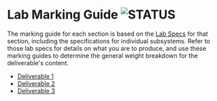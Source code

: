 # Lab Marking Guide ![STATUS](https://img.shields.io/badge/Status-V1.2-green?logo=jekyll)

The marking guide for each section is based on the [Lab Specs](../ReadMe.md) for that section, including the specifications for individual subsystems. Refer to those lab specs for details on what you are to produce, and use these marking guides to determine the general weight breakdown for the deliverable's content.

- [Deliverable 1](./Part-1/Feedback.md)
- [Deliverable 2](./Part-2/Feedback.md)
- [Deliverable 3](./Part-3/Feedback.md)

<!--
## Part A: Team ___

### Project Setup: _____________________

| ✔ |  Item |
|---|-------|
|   | `ReadMe.md` - Team (#/Name), members, task breakdown |
|   | VS Solution |
|   | Entities/DAL - Internal |

### Security Setup: _____________________

| ✔ |  Item |
|---|-------|
|   | Security - Application User + DAL + DatabaseInitilizer (Employees) |
|   | Updated Login/Registration Pages |
|   | Username/Password in App (Default or About) |

### Purchasing Setup: _____________________

| ✔ |  Item |
|---|-------|
|   | Entity Property Renames (see below) |
|   | Custom Classes/Enums: `PurchaseOrderStatusFilter`, `CreditRatingType` |

```csharp
modelBuilder.Entity<Product>()
     // The BillOfMaterials where the product is used...
    .HasMany(e => e.BillOfMaterialsUsage)
    // The product acting as a component...
    .WithRequired(e => e.Component)
    .HasForeignKey(e => e.ComponentID)
    .WillCascadeOnDelete(false);

modelBuilder.Entity<Product>()
    // The BillOfMaterials where the product acts as a "parent"
    .HasMany(e => e.BillOfMaterials)
    // The product acting as a finished product
    .WithOptional(e => e.FinishedProduct)
    .HasForeignKey(e => e.ProductAssemblyID);
modelBuilder.Entity<UnitMeasure>()
    // The products where the unit indicates size
    .HasMany(e => e.SizedProducts)
    // The UnitMeasure for the product's size
    .WithOptional(e => e.SizeUnitMeasure)
    .HasForeignKey(e => e.SizeUnitMeasureCode);

modelBuilder.Entity<UnitMeasure>()
    // The products where the unit indicates weight
    .HasMany(e => e.WeightedProducts)
    // The UnitMeasure for the product's weight
    .WithOptional(e => e.WeightUnitMeasure)
    .HasForeignKey(e => e.WeightUnitMeasureCode);
```

### Staffing Setup: _____________________

| ✔ |  Item |
|---|-------|
|   | Entity Property Renames (see below) |
|   | Custom Classes/Enums: `PayFrequency`, `EmailPromotion`, `PersonType`, `NameStyle` |

```csharp
modelBuilder.Entity<Address>()
    // The SalesOrderHeaders in which this address is the bill-to address
    .HasMany(e => e.BilledSalesOrders)
    // The address to which the SalesOrderHeader is billed
    .WithRequired(e => e.BillToAddress)
    .HasForeignKey(e => e.BillToAddressID)
    .WillCascadeOnDelete(false);

modelBuilder.Entity<Address>()
    // The SalesOrderHeaders in which this address is the ship-to address
    .HasMany(e => e.ShippedSalesOrders)
    // The address to which the SalesOrderHeader is shipped
    .WithRequired(e => e.ShipToAddress)
    .HasForeignKey(e => e.ShipToAddressID)
    .WillCascadeOnDelete(false);
modelBuilder.Entity<Currency>()
    // The CurrencyRates acting as a start point of a conversion
    .HasMany(e => e.OriginatingCurrencyRates)
    // The Currency from which an amount has been converted
    .WithRequired(e => e.FromCurrency)
    .HasForeignKey(e => e.FromCurrencyCode)
    .WillCascadeOnDelete(false);

modelBuilder.Entity<Currency>()
    // The CurrencyRates acting as the endpoint of a conversion
    .HasMany(e => e.FinalCurrencyRates)
    // The Currency to which an amount has been converted
    .WithRequired(e => e.ToCurrency)
    .HasForeignKey(e => e.ToCurrencyCode)
    .WillCascadeOnDelete(false);
```

----

## Part B


### Purchasing: ________________

| ✔ | (Weight) Item |
|---|-------|
|   | (3) User Interace Mockups |
|   | (3) Use Case Diagrms |
|   | (3) Sequence Diagrams |
|   | (3) Class Diagrams |

| Mark | Breakdown |
| ---- | --------- |
| **3** | 3 = Proficient (requirement is met)<br />2 = Capable (requirement is adequately met, minor errors)<br />1 = Limited (requirement is poorly met, major errors)<br />0 = Incomplete (requirement not met, missing large portions) |

### Staffing: ________________

| ✔ | (Weight) Item |
|---|-------|
|   | (3) User Interace Mockups |
|   | (3) Use Case Diagrms |
|   | (3) Sequence Diagrams |
|   | (3) Class Diagrams |

| Mark | Breakdown |
| ---- | --------- |
| **3** | 3 = Proficient (requirement is met)<br />2 = Capable (requirement is adequately met, minor errors)<br />1 = Limited (requirement is poorly met, major errors)<br />0 = Incomplete (requirement not met, missing large portions) |

----

## Part C - Purchasing: ________________

### PO History

| ✔ |  Item |
|---|-------|
|   | Displays PO list with: POId, Vendor, Account #, Status, Rev #, % Complete, Order Date, Subtotal, Tax, Freight, Total, Shipper |
|   | PO List items have links to show order details |
|   | PO List items grouped by Vendor, sorted by vendor (asc) and order date (desc) |
|   | PO List items grouped by Month, sorted by order date (desc) |
|   | PO List items filtered by status: Pending/Approved/Rejected/Complete |
|   | PO List items filter allows All Orders |
|   | Detail page shows PO list header with: POId, Vendor, Account #, Status, Rev #, % Complete, Order Date, Subtotal, Tax, Freight, Total, Shipper, + last modified date |
|   | Detail page shows order items with: product #, name, standard cost, purchasing unit price, order qty, line total |
|   | Detail page's order items tied to `ProductVendor` show: average lead time, standard price, last receipt cost, min/max order quantity, unit measure |
|   | Data presentation has acceptable styling |

### Inventory Managment

| ✔ |  BLL Item |
|---|-----------|
|   | Uses correct BLL signature:<br/>`int SaveOrder(int employeeId, OrderSummary summary, IEnumerable<OrderItem> items)` |
|   | `SaveOrder(...)` handles creation of new orders and edits of existing orders |
|   | `SaveOrder(...)` correctly uses transactions |
|   | Uses correct BLL signature:<br/>`void PlaceOrder(int employeeId, OrderSummary summary, IEnumerable<OrderItem> items)` |
|   | `PlaceOrder(...)` correctly uses transactions |
|   | BLL has method to cancel an order |
|   | Cancel Order correctly uses transactions |
|   | `OrderSummary` class has: `PurchaseOrderId`, `RequiredByDate`, `VendorID`, `ShipMethodID`, `FreightCharge` |
|   | `OrderItem` class has: `ProductID`, `OrderQuantity`, `UnitPrice` |
|   | Save/Place Order correctly handles new items in list by adding to the order |
|   | Save/Place Order correctly handles updating quantities/prices of items already on the order |
|   | Save/Place Order correctly removes items previously saved to the order that are no longer in the list of items passed in to the method |
|   | Save/Place/Cancel order validates that the employee is in the *Purchasing* department |
|   | Save/Place order validates RequiredByDate is in the future by at lease one day. |
|   | Save/Place order validates that products are ones actually sold by that vendor |
|   | Save/Place order applies correct tax rate to the order |
|   | `SaveOrder(...)` validates & sets order status appropriately (`Pending`) |
|   | `SaveOrder(...)` properly modifies the revision number |
|   | `SaveOrder(...)` allows for no items in the order |
|   | `SaveOrder(...)` retains original creation date as the order date |
|   | `PlaceOrder(...)` validates order status (`Pending` or new) and updates to `Approved` |
|   | `PlaceOrder(...)` validates there is at least one item in the order |
|   | `PlaceOrder(...)` validates that item quantities fall within the `ProductVendor` min/max order quantities |
|   | `PlaceOrder(...)` properly modifies the revision number |
|   | `PlaceOrder(...)` properly sets the order date to the current date/time |
|   | `PlaceOrder(...)` validates that none of the items ordered are discontinued items |
|   | Orders can only be cancelled if `Pending` or `Approved` |
|   | Only `Pending` orders can be modified |
|   | `Approved` orders can be viewed |

| ✔ |  UI Item |
|---|-----------|
|   | Vendor selection shows vendor's name, account #, credit rating, is preferred vendor, and list of contacts |
|   | Only active vendors available for selection |
|   | Products are only those available through that vendor |
|   | Internally built products are not listed |
|   | Available products show name, product #, standard cost, and list price |
|   | Available product details show name, product #, color (if any), safety stock level, reorder point, standard cost, list price, size & units, weight & units, product line, class, style, product subcategory, product model |
|   | Purchasing save/place is performed as a bulk order entry |
|   | Warning notifications re: no items |
|   | Warning notifications re: min/max quantity problems |
|   | Warning notifications re: discontinued items |
|   | Errors show as a group |
|   | Error details include PO Id and current order status |
|   | Layout & UX is user-friendly |
|   | Appropriate styling used |

## Part C - Staffing: ________________

### Staff Directory

| ✔ | Item |
|---|------|
|   | Displays Staff Directory with full name (`last, first`), job title, hire date, vacation hours, sick leave hours, is salaried |
|   | Staff directory have link to show personal details |
|   | Staff directory grouped by department, sorted by last/first name |
|   | Staff directory grouped by shift, sorted by last/first name |
|   | Filter for partial first/last name |
|   | Only shows currently employed staff |
|   | Department group shows shift name in details |
|   | Shift group shows department name in details |
|   | Details show complete name (first, middle, and last) and contact info (home address, emails, phone numbers & phone number types) |
|   | Data presentation has acceptable styling |

### Hire Employee

| ✔ |  BLL Item |
|---|-------|
|   | Uses correct BLL signature:<br/>`string HireEmployee(int managerId, Applicant newHire, JobPosition, position, DateTime startDate)` |
|   | `HireEmployee(...)` correctly uses transactions |
|   | `Applicant` class has: `FirstName`, `LastName`, `MiddleName`, `Suffix`, `Title`, `MaritalStatus`, `Gender`, `DateOfBirth`, `PersonType`, `HomeAddress:Address`, `HomeContact:ContactInformation` |
|   | `Address` class has: `AddressLine1`, `AddressLine2`, `City`, `PostalCode` |
|   | `ContactInformation` class has: `Email`, `PhoneNumber`, `PhoneType` |
|   | `JobPosition` class has: `PositionTitle`, `DepartmentID`, `ShiftID`, `PayRate`, `IsSalariedPosition` |
|   | `HireEmployee(...)` validates applicant is 18 or older |
|   | `HireEmployee(...)` validates job position and department combination already in use/exist |
|   | `HireEmployee(...)` validates shift |
|   | `HireEmployee(...)` validates StartDate as first Monday after current date |
|   | `HireEmployee(...)` validates StartDate as no later than one month after current date |
|   | `HireEmployee(...)` validates StartDate as regular work day (Mon-Fri) |
|   | `HireEmployee(...)` assigns a unique NationalIDNumber |
|   | `HireEmployee(...)` assigns a unique login id of `adventure-works\firstname#` |
|   | `HireEmployee(...)` assigns unique work email of `firstname#@adventure-works.com` |
|   | `HireEmployee(...)` assigns unique work phone of `122-555-####` |
|   | `HireEmployee(...)` sets bi-weekly if salaried; otherwise monthly |
|   | `HireEmployee(...)` sets vacation/sick leave hours of zero |
|   | `HireEmployee(...)` creates `SalesPerson` if job position belongs to `Sales` group |
|   | `HireEmployee(...)` uses a commission of `0.01` for `SalesPerson` |
|   | `HireEmployee(...)` validates daytime shift if creating a `SalesPerson` |
|   | `HireEmployee(...)` ignores `Address.Location` and `Employee.OrganizationNode` |

| ✔ |  UI Item |
|---|-----------|
|   | Successful hires show National ID Number, assigned Login ID, work email, work phone |
|   | Personal titles of `Mr.`, `Mrs.`, `Ms.` and `none` supported |
|   | Job position uses cascading drop-downs for selection |
|   | Department Group selection populates Department drop-down |
|   | Department selection populates Job Position drop-down |
|   | Errors show as a group |
|   | Layout & UX is user-friendly |
|   | Appropriate styling is used |
-->
